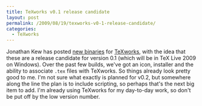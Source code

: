 ```yaml
---
title: TeXworks v0.1 release candidate
layout: post
permalink: /2009/08/19/texworks-v0-1-release-candidate/
categories:
  - TeXworks
---
```

Jonathan Kew has posted [new binaries](http://code.google.com/p/texworks/downloads/list) for [TeXworks](https://tug.org/texworks), with the idea that these are a release candidate for version 0.1 (which will be in TeX Live 2009 on Windows). Over the past few builds, we've got an icon, installer and the ability to associate `.tex` files with TeXworks. So things already look pretty good to me. I'm not sure what exactly is planned for v0.2, but somewhere along the line the plan is to include scripting, so perhaps that's the next big item to add. I'm already using TeXworks for my day-to-day work, so don't be put off by the low version number.
